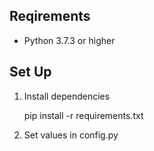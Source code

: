 ## Reqirements

- Python 3.7.3 or higher

## Set Up

1. Install dependencies

    pip install -r requirements.txt

2. Set values in config.py





